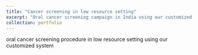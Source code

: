 ```yaml
---
title: "Cancer screening in low resource setting"
excerpt: "Oral cancer screening campaign in India using our customized system<br/><img src='/images/research1.png'>"
collection: portfolio
---
```


oral cancer screening procedure in low resource setting using our customized system
